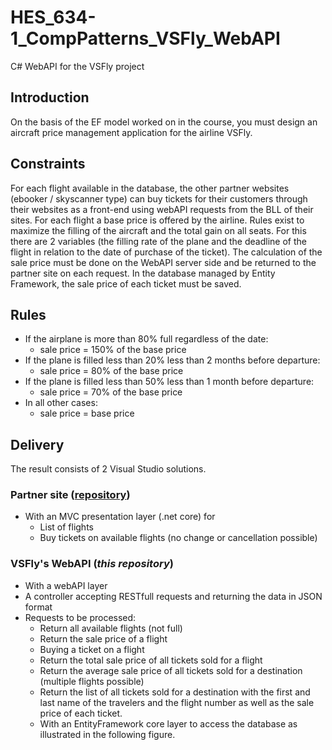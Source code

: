 # HES_634-1_CompPatterns_VSFly_WebAPI
C# WebAPI for the VSFly project

## Introduction
On the basis of the EF model worked on in the course, you must design an aircraft price management application for the airline VSFly.

## Constraints
For each flight available in the database, the other partner websites (ebooker / skyscanner type) can buy tickets for their customers through their websites as a front-end using webAPI requests from the BLL of their sites.
For each flight a base price is offered by the airline. Rules exist to maximize the filling of the aircraft and the total gain on all seats. For this there are 2 variables (the filling rate of the plane and the deadline of the flight in relation to the date of purchase of the ticket). The calculation of the sale price must be done on the WebAPI server side and be returned to the partner site on each request. In the database managed by Entity Framework, the sale price of each ticket must be saved.

## Rules
- If the airplane is more than 80% full regardless of the date:
  - sale price = 150% of the base price
- If the plane is filled less than 20% less than 2 months before departure:
  - sale price = 80% of the base price
- If the plane is filled less than 50% less than 1 month before departure:
  - sale price = 70% of the base price
- In all other cases:
  - sale price = base price

## Delivery
The result consists of 2 Visual Studio solutions.
### Partner site ([repository](https://github.com/Khrid/HES_634-1_CompPatterns_VSFly_Client))
-	With an MVC presentation layer (.net core) for
    -	List of flights
    -	Buy tickets on available flights (no change or cancellation possible)

### VSFly's WebAPI (*this repository*)
-	With a webAPI layer
  -	A controller accepting RESTfull requests and returning the data in JSON format
  - Requests to be processed:
      - Return all available flights (not full)
      - Return the sale price of a flight
      - Buying a ticket on a flight
      - Return the total sale price of all tickets sold for a flight
      - Return the average sale price of all tickets sold for a destination (multiple flights possible)
      - Return the list of all tickets sold for a destination with the first and last name of the travelers and the flight number as well as the sale price of each ticket.
      - With an EntityFramework core layer to access the database as illustrated in the following figure.
